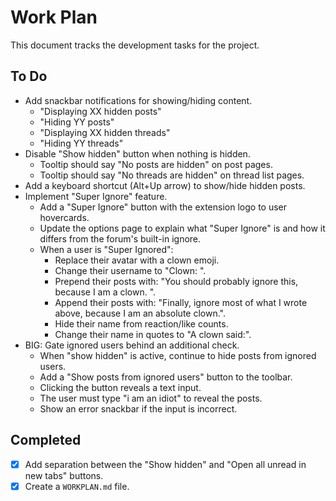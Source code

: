 # Work Plan

This document tracks the development tasks for the project.

## To Do

- Add snackbar notifications for showing/hiding content.
  - "Displaying XX hidden posts"
  - "Hiding YY posts"
  - "Displaying XX hidden threads"
  - "Hiding YY threads"
- Disable "Show hidden" button when nothing is hidden.
  - Tooltip should say "No posts are hidden" on post pages.
  - Tooltip should say "No threads are hidden" on thread list pages.
- Add a keyboard shortcut (Alt+Up arrow) to show/hide hidden posts.
- Implement "Super Ignore" feature.
  - Add a "Super Ignore" button with the extension logo to user hovercards.
  - Update the options page to explain what "Super Ignore" is and how it differs from the forum's built-in ignore.
  - When a user is "Super Ignored":
    - Replace their avatar with a clown emoji.
    - Change their username to "Clown: <original name>".
    - Prepend their posts with: "You should probably ignore this, because I am a clown. ".
    - Append their posts with: "Finally, ignore most of what I wrote above, because I am an absolute clown.".
    - Hide their name from reaction/like counts.
    - Change their name in quotes to "A clown said:".
- BIG: Gate ignored users behind an additional check.
  - When "show hidden" is active, continue to hide posts from ignored users.
  - Add a "Show posts from ignored users" button to the toolbar.
  - Clicking the button reveals a text input.
  - The user must type "i am an idiot" to reveal the posts.
  - Show an error snackbar if the input is incorrect.

## Completed

- [x] Add separation between the "Show hidden" and "Open all unread in new tabs" buttons.
- [x] Create a `WORKPLAN.md` file.
